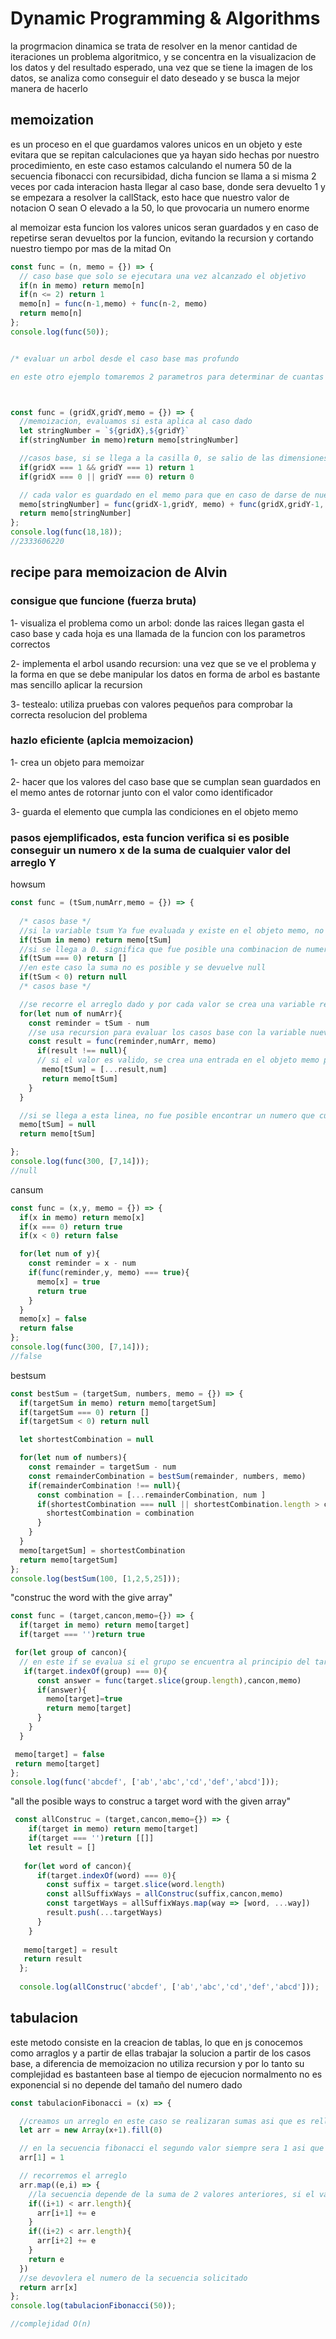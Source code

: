 # Dynamic Programming & Algorithms

la progrmacion dinamica se trata de resolver en la menor cantidad de iteraciones un problema algoritmico, y se concentra en la visualizacion de los datos y del resultado esperado, una vez que se tiene la imagen de los datos, se analiza como conseguir el dato deseado y se busca la mejor manera de hacerlo

## memoization

es un proceso en el que guardamos valores unicos en un objeto y este evitara que se repitan calculaciones que ya hayan sido hechas por nuestro procedimiento, en este caso estamos calculando el numera 50 de la secuencia fibonacci con recursibidad, dicha funcion se llama a si misma 2 veces por cada interacion hasta llegar al caso base, donde sera devuelto 1 y se empezara a resolver la callStack, esto hace que nuestro valor de notacion O sean O elevado a la 50, lo que provocaria un numero enorme

al memoizar esta funcion los valores unicos seran guardados y en caso de repetirse seran devueltos por la funcion, evitando la recursion y cortando nuestro tiempo por mas de la mitad On

```js
const func = (n, memo = {}) => {
  // caso base que solo se ejecutara una vez alcanzado el objetivo
  if(n in memo) return memo[n]
  if(n <= 2) return 1
  memo[n] = func(n-1,memo) + func(n-2, memo)
  return memo[n]
};
console.log(func(50)); 


/* evaluar un arbol desde el caso base mas profundo

en este otro ejemplo tomaremos 2 parametros para determinar de cuantas formas yendo hacia abajo y hacia la derecha se puede llegar a un espacion especifico de una matriz */



const func = (gridX,gridY,memo = {}) => {
  //memoizacion, evaluamos si esta aplica al caso dado 
  let stringNumber = `${gridX},${gridY}`
  if(stringNumber in memo)return memo[stringNumber]

  //casos base, si se llega a la casilla 0, se salio de las dimensiones del arreglo y no es valido, si ambos coinciden en 1 significa que se llego a la misma casilla y por lo tanto aplica
  if(gridX === 1 && gridY === 1) return 1
  if(gridX === 0 || gridY === 0) return 0

  // cada valor es guardado en el memo para que en caso de darse de nuevo sera devuelto el resultado sin la necesidad de carcularlo de nuevo
  memo[stringNumber] = func(gridX-1,gridY, memo) + func(gridX,gridY-1, memo)
  return memo[stringNumber]
};
console.log(func(18,18));
//2333606220
```


## recipe para memoizacion de Alvin

### consigue que funcione (fuerza bruta)

1- visualiza el problema como un arbol: donde las raices llegan gasta el caso base y cada hoja es una llamada de la funcion con los parametros correctos

2- implementa el arbol usando recursion: una vez que se ve el problema y la forma en que se debe manipular los datos en forma de arbol es bastante mas sencillo aplicar la recursion

3- testealo: utiliza pruebas con valores pequeños para comprobar la correcta resolucion del problema

### hazlo eficiente (aplcia memoizacion)

1- crea un objeto para memoizar

2- hacer que los valores del caso base que se cumplan sean guardados en el memo antes de rotornar junto con el valor como identificador

3- guarda el elemento que cumpla las condiciones en el objeto memo

### pasos ejemplificados, esta funcion verifica si es posible conseguir un numero x de la suma de cualquier valor del arreglo Y

howsum
```js
const func = (tSum,numArr,memo = {}) => {
  
  /* casos base */
  //si la variable tsum Ya fue evaluada y existe en el objeto memo, no se ejecuta de nuevo en ninguna iteracion
  if(tSum in memo) return memo[tSum]
  //si se llega a 0. significa que fue posible una combinacion de numeros de numArr que al se sumados sea tSum
  if(tSum === 0) return []
  //en este caso la suma no es posible y se devuelve null
  if(tSum < 0) return null
  /* casos base */

  //se recorre el arreglo dado y por cada valor se crea una variable reminder que sera lo que quede de tSum - numArr[num]
  for(let num of numArr){
    const reminder = tSum - num
    //se usa recursion para evaluar los casos base con la variable nueva reminder como tSum
    const result = func(reminder,numArr, memo)
      if(result !== null){
      // si el valor es valido, se crea una entrada en el objeto memo para que no vuelva a ser evaluada
       memo[tSum] = [...result,num]
       return memo[tSum]
    }
  }

  //si se llega a esta linea, no fue posible encontrar un numero que cumpliera la condicion asi que el tSum se llena con null, no volvera a ser evalaudo y se devuelve
  memo[tSum] = null
  return memo[tSum]

};
console.log(func(300, [7,14]));
//null
```
cansum
```js
const func = (x,y, memo = {}) => {
  if(x in memo) return memo[x]
  if(x === 0) return true
  if(x < 0) return false

  for(let num of y){
    const reminder = x - num
    if(func(reminder,y, memo) === true){
      memo[x] = true
      return true
    }
  }
  memo[x] = false
  return false
};
console.log(func(300, [7,14]));
//false
```
bestsum
```js
const bestSum = (targetSum, numbers, memo = {}) => {
  if(targetSum in memo) return memo[targetSum]
  if(targetSum === 0) return []
  if(targetSum < 0) return null

  let shortestCombination = null

  for(let num of numbers){
    const remainder = targetSum - num
    const remainderCombination = bestSum(remainder, numbers, memo)
    if(remainderCombination !== null){
      const combination = [...remainderCombination, num ]
      if(shortestCombination === null || shortestCombination.length > combination.length){
        shortestCombination = combination
      }
    }
  }
  memo[targetSum] = shortestCombination
  return memo[targetSum]
};
console.log(bestSum(100, [1,2,5,25]));
```


"construc the word with the give array"
```js
const func = (target,cancon,memo={}) => {
  if(target in memo) return memo[target]
  if(target === '')return true

 for(let group of cancon){
  // en este if se evalua si el grupo se encuentra al principio del target, un string dado a indexOf evaluara si dicho string contiene el valor dado al metodo o delvolvera -1
   if(target.indexOf(group) === 0){
      const answer = func(target.slice(group.length),cancon,memo)
      if(answer){
        memo[target]=true
        return memo[target]
      }
    }
  }

 memo[target] = false
 return memo[target]
};
console.log(func('abcdef', ['ab','abc','cd','def','abcd']));
```

"all the posible ways to construc a target word with the given array"
```js
 const allConstruc = (target,cancon,memo={}) => {
    if(target in memo) return memo[target]
    if(target === '')return [[]]
    let result = []
  
   for(let word of cancon){
      if(target.indexOf(word) === 0){
        const suffix = target.slice(word.length)
        const allSuffixWays = allConstruc(suffix,cancon,memo)
        const targetWays = allSuffixWays.map(way => [word, ...way])
        result.push(...targetWays)
      }
    }
  
   memo[target] = result
   return result
  };
  
  console.log(allConstruc('abcdef', ['ab','abc','cd','def','abcd']));
```

## tabulacion

este metodo consiste en la creacion de tablas, lo que en js conocemos como arraglos y a partir de ellas trabajar la solucion a partir de los casos base, a diferencia de memoizacion no utiliza recursion y por lo tanto su complejidad es bastanteen base  al tiempo de ejecucion normalmento no es exponencial si no depende del tamaño del numero dado

```js
const tabulacionFibonacci = (x) => {

  //creamos un arreglo en este caso se realizaran sumas asi que es rellenado con 0
  let arr = new Array(x+1).fill(0)

  // en la secuencia fibonacci el segundo valor siempre sera 1 asi que lo definimos como caso base para la calculacion de la secuencia
  arr[1] = 1

  // recorremos el arreglo
  arr.map((e,i) => {
    //la secuencia depende de la suma de 2 valores anteriores, si el valor de arr[i+1] o de arr[1+2] existe se sumara el valor que se esta recorriendo 
    if((i+1) < arr.length){
      arr[i+1] += e
    }
    if((i+2) < arr.length){
      arr[i+2] += e
    }
    return e
  })
  //se devovlera el numero de la secuencia solicitado
  return arr[x]
};
console.log(tabulacionFibonacci(50));

//complejidad O(n)
```
